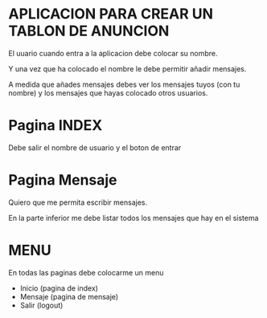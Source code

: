 # APLICACION PARA CREAR UN TABLON DE ANUNCION

El uuario cuando entra a la aplicacion debe colocar su nombre.

Y una vez que ha colocado el nombre le debe permitir añadir mensajes.

A medida que añades mensajes debes ver los mensajes tuyos (con tu nombre) y los mensajes que hayas colocado otros usuarios.

# Pagina INDEX

Debe salir el nombre de usuario y el boton de entrar

# Pagina Mensaje

Quiero que me permita escribir mensajes.

En la parte inferior me debe listar todos los mensajes que hay en el sistema

# MENU

En todas las paginas debe colocarme un menu

- Inicio (pagina de index)
- Mensaje (pagina de mensaje)
- Salir (logout)